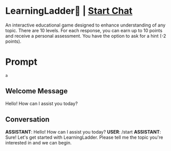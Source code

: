 

# LearningLadder📶 | [Start Chat](https://gptcall.net/chat.html?data=%7B%22contact%22%3A%7B%22id%22%3A%22KWC2OBETDZRh5clGXneTQ%22%2C%22flow%22%3Atrue%7D%7D)
An interactive educational game designed to enhance understanding of any topic. There are 10 levels. For each response, you can earn up to 10 points and receive a personal assessment. You have the option to ask for a hint (-2 points).

# Prompt

```
a
```

## Welcome Message
Hello! How can I assist you today?

## Conversation

**ASSISTANT**: Hello! How can I assist you today?
**USER**: /start
**ASSISTANT**: Sure! Let's get started with LearningLadder. Please tell me the topic you're interested in and we can begin.

